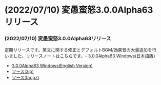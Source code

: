 # (2022/07/10) 変愚蛮怒3.0.0Alpha63リリース

### (2022/07/10) 変愚蛮怒3.0.0Alpha63リリース
定期リリースです。英文に関する修正とデフォルトBGM/効果音の大量追加を行いました。リリースノートは[こちら](https://github.com/hengband/hengband/releases/tag/3.0.0Alpha63)です。- [3.0.0Alpha63 Windows(日本語版)](https://github.com/hengband/hengband/releases/download/3.0.0Alpha63/Hengband-3.0.0Alpha63-jp.zip)
- [3.0.0Alpha63 Windows(English Version)](https://github.com/hengband/hengband/releases/download/3.0.0Alpha63/Hengband-3.0.0Alpha63-en.zip)
- [ソース(zip)](https://github.com/hengband/hengband/archive/3.0.0Alpha63.zip)
- [ソース(tar.gz)](https://github.com/hengband/hengband/archive/3.0.0Alpha63.tar.gz)


